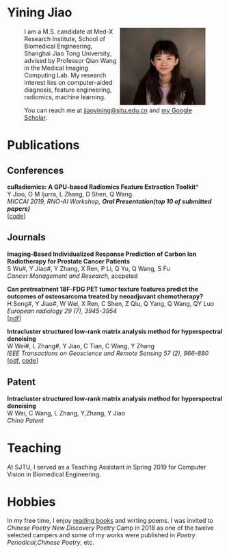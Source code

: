 # Yining Jiao

<figure class="thrid">
<img src="https://github.com/jiaoyining/jiaoyining.github.io/blob/master/photo1.png?raw=true" width = "200" height = "180" align="right">I am a M.S. candidate at Med-X Research Institute, School of Biomedical Engineering, Shanghai Jiao Tong University, advised by Professor Qian Wang in the Medical Imaging Computing Lab. My research interest lies on computer-aided diagnosis, feature engineering, radiomics, machine learning.   
 
 
 You can reach me at jiaoyining@sjtu.edu.cn and [my Google Scholar](https://scholar.google.com/citations?user=9FVJ-CkAAAAJ&hl=zh-CN).  
 </figure>


  
# Publications

## Conferences
**cuRadiomics: A GPU-based Radiomics Feature Extraction Toolkit***  
Y Jiao, O M Ijurra, L Zhang, D Shen, Q Wang  
*MICCAI 2019, RNO-AI Workshop,* ***Oral Presentation(top 10 of submitted papers)***  
[[code](https://github.com/jiaoyining/cuRadiomics)]
## Journals
**Imaging-Based Individualized Response Prediction of Carbon Ion Radiotherapy for Prostate Cancer Patients**  
S Wu#, Y Jiao#, Y Zhang, X Ren, P Li, Q Yu, Q Wang, S Fu  
*Cancer Management and Research,* accpeted

**Can pretreatment 18F-FDG PET tumor texture features predict the outcomes of osteosarcoma treated by neoadjuvant chemotherapy?**    
H Song#, Y Jiao#, W Wei, X Ren, C Shen, Z Qiu, Q Yang, Q Wang, QY Luo  
*European radiology 29 (7), 3945-3954*  
[[pdf](https://link.springer.com/article/10.1007/s00330-019-06074-2)]

**Intracluster structured low-rank matrix analysis method for hyperspectral denoising**  
W Wei#, L Zhang#, Y Jiao, C Tian, C Wang, Y Zhang  
*IEEE Transactions on Geoscience and Remote Sensing 57 (2), 866-880*  
[[pdf](https://ieeexplore.ieee.org/abstract/document/8447235), [code](https://github.com/jiaoyining/Intracluster-SLRMA)]

## Patent

**Intracluster structured low-rank matrix analysis method for hyperspectral denoising**  
W Wei, C Wang, L Zhang, Y,Zhang, Y Jiao  
*China Patent*  


# Teaching
At SJTU, I served as a Teaching Assistant in Spring 2019 for Computer Vision in Biomedical Engineering. 

# Hobbies
In my free time, I enjoy [reading books](https://jiaoyining.github.io/readinglist) and wirting poems. I was invited to *Chinese Poetry New Discovery* Poetry Camp in 2018 as one of the twelve selected campers and some of my works were published in *Poetry Periodical*,*Chinese Poetry*, etc.


